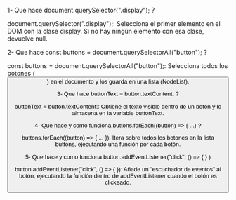 1- Que hace document.querySelector(".display"); ?

document.querySelector(".display");: Selecciona el primer elemento en el DOM con la clase display. Si no hay ningún elemento con esa clase, devuelve null.

2- Que hace const buttons = document.querySelectorAll("button"); ?

const buttons = document.querySelectorAll("button");: Selecciona todos los botones (<button>) en el documento y los guarda en una lista (NodeList).

3- Que hace buttonText = button.textContent; ?

buttonText = button.textContent;: Obtiene el texto visible dentro de un botón y lo almacena en la variable buttonText.

4- Que hace y como funciona buttons.forEach((button) => { ...} ?

buttons.forEach((button) => { ... }): Itera sobre todos los botones en la lista buttons, ejecutando una función por cada botón.

5- Que hace y como funciona button.addEventListener("click", () => { } )

button.addEventListener("click", () => { }): Añade un "escuchador de eventos" al botón, ejecutando la función dentro de addEventListener cuando el botón es clickeado.